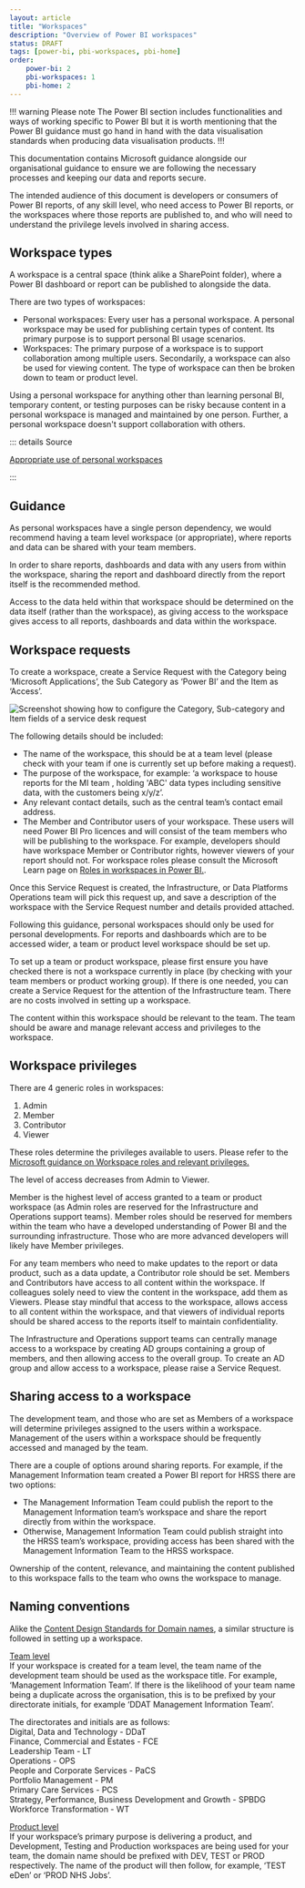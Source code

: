 ```yaml
---
layout: article
title: "Workspaces"
description: "Overview of Power BI workspaces"
status: DRAFT
tags: [power-bi, pbi-workspaces, pbi-home]
order:
    power-bi: 2
    pbi-workspaces: 1
    pbi-home: 2
---
```

!!! warning Please note
The Power BI section includes functionalities and ways of working specific to Power BI but it is worth mentioning that the Power BI guidance must go hand in hand with the data visualisation standards when producing data visualisation products.
!!!   
   

This documentation contains Microsoft guidance alongside our organisational guidance to ensure we are following the necessary processes and keeping our data and reports secure.  
  
The intended audience of this document is developers or consumers of Power BI reports, of any skill level, who need access to Power BI reports, or the workspaces where those reports are published to, and who will need to understand the privilege levels involved in sharing access.  
  
  
     

## Workspace types  
  
A workspace is a central space (think alike a SharePoint folder), where a Power BI dashboard or report can be published to alongside the data.  
  
There are two types of workspaces:  
- Personal workspaces: Every user has a personal workspace. A personal workspace may be used for publishing certain types of content. Its primary purpose is to support personal BI usage scenarios.
- Workspaces: The primary purpose of a workspace is to support collaboration among multiple users. Secondarily, a workspace can also be used for viewing content. The type of workspace can then be broken down to team or product level.  
  
Using a personal workspace for anything other than learning personal BI, temporary content, or testing purposes can be risky because content in a personal workspace is managed and maintained by one person. Further, a personal workspace doesn't support collaboration with others.  
  
::: details Source
 
[Appropriate use of personal workspaces][ws 1]

:::  
    

## Guidance  
  
As personal workspaces have a single person dependency, we would recommend having a team level workspace (or appropriate), where reports and data can be shared with your team members.  
  
In order to share reports, dashboards and data with any users from within the workspace, sharing the report and dashboard directly from the report itself is the recommended method.  
  
Access to the data held within that workspace should be determined on the data itself (rather than the workspace), as giving access to the workspace gives access to all reports, dashboards and data within the workspace.  
  
  
## Workspace requests  
  
To create a workspace, create a Service Request with the Category being ‘Microsoft Applications’, the Sub Category as ‘Power BI’ and the Item as ‘Access’.  
  
![Screenshot showing how to configure the Category, Sub-category and Item fields of a service desk request](../categories.png)  
  
The following details should be included:  
- The name of the workspace, this should be at a team level (please check with your team if one is currently set up before making a request).
- The purpose of the workspace, for example: ‘a workspace to house reports for the MI team , holding 'ABC' data types including sensitive data, with the customers being x/y/z’.
- Any relevant contact details, such as the central team’s contact email address.
- The Member and Contributor users of your workspace. These users will need Power BI Pro licences and will consist of the team members who will be publishing to the workspace. For example, developers should have workspace Member or Contributor rights, however viewers of your report should not. For workspace roles please consult the Microsoft Learn page on [Roles in workspaces in Power BI.][ws 2].  
  
Once this Service Request is created, the Infrastructure, or Data Platforms Operations team will pick this request up, and save a description of the workspace with the Service Request number and details provided attached.  
  
Following this guidance, personal workspaces should only be used for personal developments. For reports and dashboards which are to be accessed wider, a team or product level workspace should be set up.  
  
To set up a team or product workspace, please first ensure you have checked there is not a workspace currently in place (by checking with your team members or product working group). If there is one needed, you can create a Service Request for the attention of the Infrastructure team. There are no costs involved in setting up a workspace.  
  
The content within this workspace should be relevant to the team. The team should be aware and manage relevant access and privileges to the workspace.  
  
  
## Workspace privileges  
  
There are 4 generic roles in workspaces:
1. Admin
2. Member
3. Contributor
4. Viewer

These roles determine the privileges available to users. Please refer to the [Microsoft guidance on Workspace roles and relevant privileges.][ws 3]  
  
The level of access decreases from Admin to Viewer.  
  
Member is the highest level of access granted to a team or product workspace (as Admin roles are reserved for the Infrastructure and Operations support teams). Member roles should be reserved for members within the team who have a developed understanding of Power BI and the surrounding infrastructure. Those who are more advanced developers will likely have Member privileges.  
  
For any team members who need to make updates to the report or data product, such as a data update, a Contributor role should be set. Members and Contributors have access to all content within the workspace. If colleagues solely need to view the content in the workspace, add them as Viewers. Please stay mindful that access to the workspace, allows access to all content within the workspace, and that viewers of individual reports should be shared access to the reports itself to maintain confidentiality.  
  
The Infrastructure and Operations support teams can centrally manage access to a workspace by creating AD groups containing a group of members, and then allowing access to the overall group. To create an AD group and allow access to a workspace, please raise a Service Request.  
  
  
## Sharing access to a workspace  
  
The development team, and those who are set as Members of a workspace will determine privileges assigned to the users within a workspace. Management of the users within a workspace should be frequently accessed and managed by the team.  
  
There are a couple of options around sharing reports.
For example, if the Management Information team created a Power BI report for HRSS there are two options:  
- The Management Information Team could publish the report to the Management Information team’s workspace and share the report directly from within the workspace.
- Otherwise, Management Information Team could publish straight into the HRSS team’s workspace, providing access has been shared with the Management Information Team to the HRSS workspace.  
  
Ownership of the content, relevance, and maintaining the content published to this workspace falls to the team who owns the workspace to manage.  
  
  
## Naming conventions  
  
Alike the [Content Design Standards for Domain names][ws 4], a similar structure is followed in setting up a workspace.  
  
<ins> Team level </ins>  
If your workspace is created for a team level, the team name of the development team should be used as the workspace title. For example, ‘Management Information Team’. If there is the likelihood of your team name being a duplicate across the organisation, this is to be prefixed by your directorate initials, for example ‘DDAT Management Information Team’.  
  
The directorates and initials are as follows:  
    Digital, Data and Technology - DDaT  
    Finance, Commercial and Estates - FCE  
    Leadership Team	- LT  
    Operations - OPS  
    People and Corporate Services - PaCS  
    Portfolio Management - PM  
    Primary Care Services - PCS  
    Strategy, Performance, Business Development and Growth - SPBDG  
    Workforce Transformation - WT  
  
<ins> Product level </ins>  
If your workspace’s primary purpose is delivering a product, and Development, Testing and Production workspaces are being used for your team, the domain name should be prefixed with DEV, TEST or PROD respectively. The name of the product will then follow, for example, ‘TEST eDen’ or ‘PROD NHS Jobs’.







[ws 1]: https://learn.microsoft.com/en-us/power-bi/guidance/powerbi-implementation-planning-workspaces-workspace-level-planning#appropriate-use-of-personal-workspaces
[ws 2]: https://learn.microsoft.com/en-us/power-bi/collaborate-share/service-roles-new-workspaces
[ws 3]: https://learn.microsoft.com/en-us/power-bi/collaborate-share/service-roles-new-workspaces#workspace-roles
[ws 4]: https://nhsbsauk.sharepoint.com/sites/DigitalContentDesignTeam/SitePages/NHSBSA-digital-style-guide-and-standards.aspx#domains